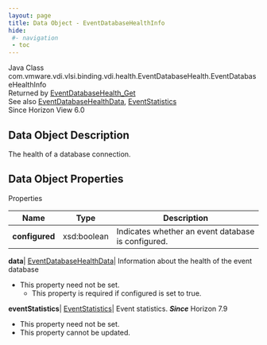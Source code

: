 ```yaml
---
layout: page
title: Data Object - EventDatabaseHealthInfo
hide:
 #- navigation
 - toc
---
```






Java Class
    com.vmware.vdi.vlsi.binding.vdi.health.EventDatabaseHealth.EventDatabaseHealthInfo  
Returned by
     [EventDatabaseHealth_Get](vdi.health.EventDatabaseHealth.md#get)  
See also
     [EventDatabaseHealthData](vdi.health.EventDatabaseHealth.EventDatabaseHealthData.md), [EventStatistics](vdi.health.EventDatabaseHealth.EventStatistics.md)  
Since 
    Horizon View 6.0

## Data Object Description 

The health of a database connection. 

## Data Object Properties

Properties

Name |  Type |  Description   
---|---|---  
**configured**|  xsd:boolean|  Indicates whether an event database is configured.   
  
**data**| [EventDatabaseHealthData](vdi.health.EventDatabaseHealth.EventDatabaseHealthData.md)|  Information about the health of the event database   


* This property need not be set.
  * This property is required if configured is set to true.

  
**eventStatistics**| [EventStatistics](vdi.health.EventDatabaseHealth.EventStatistics.md)|  Event statistics.  **_Since_** Horizon 7.9  


* This property need not be set.
* This property cannot be updated.

  
  
  
  
  
  


